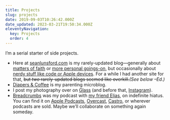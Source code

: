 ```yaml
---
title: Projects
slug: projects
date: 2019-09-03T10:26:42.000Z
date_updated: 2023-03-21T19:50:34.000Z
eleventyNavigation:
  key: Projects
  order: 4
---
```


I’m a serial starter of side projects.

- Here at [seanlunsford.com](/) is my rarely-updated blog—generally about [matters of faith](/category/christianity) or [more personal goings-on](/category/life), but occasionally about [nerdy stuff like code or Apple devices](/category/technology). For a while I had another site for that, ~~but *two* rarely-updated blogs seemed like overkill.~~*(See below –Ed.)*
- [Diapers & Coffee](https://diapers.coffee/) is my parenting microblog.
- I post my photography over on [Glass](https://glass.photo/seanlunsford) (and before that, [Instagram](https://www.instagram.com/splunsford/)).
- [Breadcrumbs](https://breadcrumbsfm.com/) was my podcast with [my friend Elias](https://twitter.com/muffinworks), on indefinite hiatus. You can find it on [Apple Podcasts](https://podcasts.apple.com/us/podcast/breadcrumbs/id1141684029), [Overcast](https://overcast.fm/itunes1141684029/breadcrumbs), [Castro](https://castro.fm/podcast/f7168909-66c3-4e32-af6f-fc7d291a048f), or wherever podcasts are sold. Maybe we’ll collaborate on something again someday.
